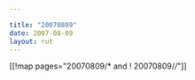 ```yaml
---

title: "20070809"
date: 2007-08-09
layout: rut
---
```


[[!map pages="20070809/* and ! 20070809/*/*"]]
